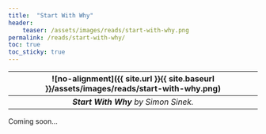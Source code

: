 ```yaml
---
title:  "Start With Why"
header:
    teaser: /assets/images/reads/start-with-why.png
permalink: /reads/start-with-why/
toc: true
toc_sticky: true
---
```


| ![no-alignment]({{ site.url }}{{ site.baseurl }}/assets/images/reads/start-with-why.png) |
|:--:|
| ***Start With Why*** *by Simon Sinek.* |

Coming soon...
